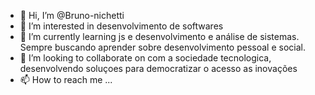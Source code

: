 - 👋 Hi, I’m @Bruno-nichetti
- 👀 I’m interested in  desenvolvimento de softwares
- 🌱 I’m currently learning  js e desenvolvimento e análise de sistemas. Sempre buscando aprender sobre desenvolvimento pessoal e social.
- 💞️ I’m looking to collaborate on  com a sociedade tecnologica, desenvolvendo soluçoes para democratizar o acesso as inovações
- 📫 How to reach me ...

<!---
Bruno-nichetti/Bruno-nichetti is a ✨ special ✨ repository because its `README.md` (this file) appears on your GitHub profile.
You can click the Preview link to take a look at your changes.
--->
